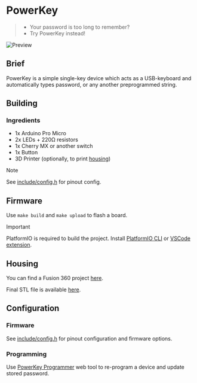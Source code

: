 # PowerKey

> - Your password is too long to remember?
> - Try PowerKey instead!

![Preview](./docs/demo.gif)

## Brief

PowerKey is a simple single-key device which acts as a USB-keyboard and automatically types password, or any another preprogrammed string.

## Building

### Ingredients

* 1x Arduino Pro Micro
* 2x LEDs + 220Ω resistors
* 1x Cherry MX or another switch
* 1x Button
* 3D Printer (optionally, to print [housing](./docs/3d-print/PowerKeyCase.stl))

> [!NOTE]
> See [include/config.h](include/config.h) for pinout config.

## Firmware

Use `make build` and `make upload` to flash a board.

> [!IMPORTANT]
> PlatformIO is required to build the project. Install [PlatformIO CLI](https://docs.platformio.org/en/latest/core/index.html) or [VSCode extension](https://marketplace.visualstudio.com/items?itemName=platformio.platformio-ide).

## Housing

You can find a Fusion 360 project [here](./docs/3d-print/PowerKeyCase.f3d).

Final STL file is available [here](./docs/3d-print/PowerKeyCase.stl).

## Configuration

### Firmware

See [include/config.h](include/config.h) for pinout configuration and firmware options.

### Programming

Use [PowerKey Programmer](https://x1unix.github.io/powerkey/flasher) web tool to re-program a device and update stored password.

